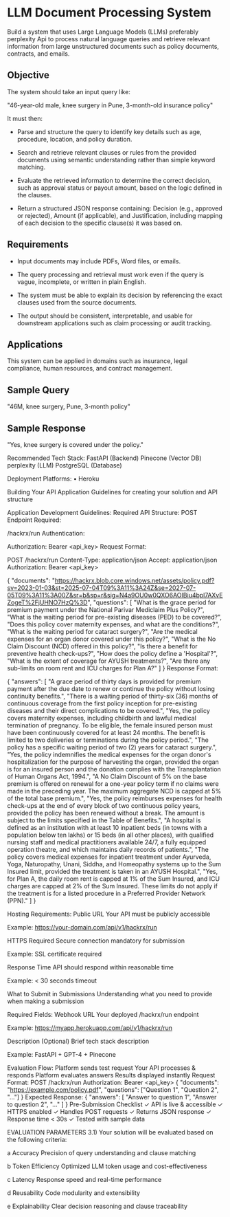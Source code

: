 
# LLM Document Processing System

Build a system that uses Large Language Models (LLMs) preferably perplexity Api to process natural language queries and retrieve relevant information from large unstructured documents such as policy documents, contracts, and emails.


## Objective

The system should take an input query like:

"46-year-old male, knee surgery in Pune, 3-month-old insurance policy"


It must then:

- Parse and structure the query to identify key details such as age, procedure, location, and policy duration.

- Search and retrieve relevant clauses or rules from the provided documents using semantic understanding rather than simple keyword matching.

- Evaluate the retrieved information to determine the correct decision, such as approval status or payout amount, based on the logic defined in the clauses.

- Return a structured JSON response containing: Decision (e.g., approved or rejected), Amount (if applicable), and Justification, including mapping of each decision to the specific clause(s) it was based on.


## Requirements

- Input documents may include PDFs, Word files, or emails.

- The query processing and retrieval must work even if the query is vague, incomplete, or written in plain English.

- The system must be able to explain its decision by referencing the exact clauses used from the source documents.

- The output should be consistent, interpretable, and usable for downstream applications such as claim processing or audit tracking.


## Applications

This system can be applied in domains such as insurance, legal compliance, human resources, and contract management.


## Sample Query

"46M, knee surgery, Pune, 3-month policy"


## Sample Response

"Yes, knee surgery is covered under the policy."

Recommended Tech Stack:
FastAPI (Backend)
Pinecone (Vector DB)
perplexity (LLM)
PostgreSQL (Database)

Deployment Platforms:
• Heroku


Building Your API Application
Guidelines for creating your solution and API structure

Application Development Guidelines:
Required API Structure:
POST Endpoint Required:

/hackrx/run
Authentication:

Authorization: Bearer <api_key>
Request Format:

POST /hackrx/run
Content-Type: application/json
Accept: application/json
Authorization: Bearer <api_key>

{
    "documents": "https://hackrx.blob.core.windows.net/assets/policy.pdf?sv=2023-01-03&st=2025-07-04T09%3A11%3A24Z&se=2027-07-05T09%3A11%3A00Z&sr=b&sp=r&sig=N4a9OU0w0QXO6AOIBiu4bpl7AXvEZogeT%2FjUHNO7HzQ%3D",
    "questions": [
        "What is the grace period for premium payment under the National Parivar Mediclaim Plus Policy?",
        "What is the waiting period for pre-existing diseases (PED) to be covered?",
        "Does this policy cover maternity expenses, and what are the conditions?",
        "What is the waiting period for cataract surgery?",
        "Are the medical expenses for an organ donor covered under this policy?",
        "What is the No Claim Discount (NCD) offered in this policy?",
        "Is there a benefit for preventive health check-ups?",
        "How does the policy define a 'Hospital'?",
        "What is the extent of coverage for AYUSH treatments?",
        "Are there any sub-limits on room rent and ICU charges for Plan A?"
    ]
}
Response Format:

{
"answers": [
        "A grace period of thirty days is provided for premium payment after the due date to renew or continue the policy without losing continuity benefits.",
        "There is a waiting period of thirty-six (36) months of continuous coverage from the first policy inception for pre-existing diseases and their direct complications to be covered.",
        "Yes, the policy covers maternity expenses, including childbirth and lawful medical termination of pregnancy. To be eligible, the female insured person must have been continuously covered for at least 24 months. The benefit is limited to two deliveries or terminations during the policy period.",
        "The policy has a specific waiting period of two (2) years for cataract surgery.",
        "Yes, the policy indemnifies the medical expenses for the organ donor's hospitalization for the purpose of harvesting the organ, provided the organ is for an insured person and the donation complies with the Transplantation of Human Organs Act, 1994.",
        "A No Claim Discount of 5% on the base premium is offered on renewal for a one-year policy term if no claims were made in the preceding year. The maximum aggregate NCD is capped at 5% of the total base premium.",
        "Yes, the policy reimburses expenses for health check-ups at the end of every block of two continuous policy years, provided the policy has been renewed without a break. The amount is subject to the limits specified in the Table of Benefits.",
        "A hospital is defined as an institution with at least 10 inpatient beds (in towns with a population below ten lakhs) or 15 beds (in all other places), with qualified nursing staff and medical practitioners available 24/7, a fully equipped operation theatre, and which maintains daily records of patients.",
        "The policy covers medical expenses for inpatient treatment under Ayurveda, Yoga, Naturopathy, Unani, Siddha, and Homeopathy systems up to the Sum Insured limit, provided the treatment is taken in an AYUSH Hospital.",
        "Yes, for Plan A, the daily room rent is capped at 1% of the Sum Insured, and ICU charges are capped at 2% of the Sum Insured. These limits do not apply if the treatment is for a listed procedure in a Preferred Provider Network (PPN)."
    ]
}


Hosting Requirements:
Public URL
Your API must be publicly accessible

Example: https://your-domain.com/api/v1/hackrx/run

HTTPS Required
Secure connection mandatory for submission

Example: SSL certificate required

Response Time
API should respond within reasonable time

Example: < 30 seconds timeout


What to Submit in Submissions
Understanding what you need to provide when making a submission

Required Fields:
Webhook URL
Your deployed /hackrx/run endpoint

Example: https://myapp.herokuapp.com/api/v1/hackrx/run

Description (Optional)
Brief tech stack description

Example: FastAPI + GPT-4 + Pinecone

Evaluation Flow:
Platform sends test request
Your API processes & responds
Platform evaluates answers
Results displayed instantly
Request Format:
POST /hackrx/run
Authorization: Bearer <api_key>
{ "documents": "https://example.com/policy.pdf", "questions": ["Question 1", "Question 2", "..."] }
Expected Response:
{ "answers": [ "Answer to question 1", "Answer to question 2", "..." ] }
Pre-Submission Checklist
✓ API is live & accessible
✓ HTTPS enabled
✓ Handles POST requests
✓ Returns JSON response
✓ Response time < 30s
✓ Tested with sample data


EVALUATION PARAMETERS
3.1) Your solution will be evaluated based on the following criteria:

a
Accuracy
Precision of query understanding and clause matching

b
Token Efficiency
Optimized LLM token usage and cost-effectiveness

c
Latency
Response speed and real-time performance

d
Reusability
Code modularity and extensibility

e
Explainability
Clear decision reasoning and clause traceability